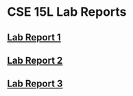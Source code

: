 # **CSE 15L Lab Reports**

## [Lab Report 1](lab-report-1-week-2.html)
## [Lab Report 2](lab-report-2-week-4.html)
## [Lab Report 3](lab-report-3-week-6.html)